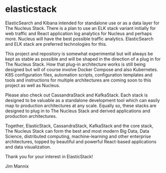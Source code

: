 # elasticstack

ElasticSearch and Kibana intended for standalone use or as a data layer for The Nucleus Stack. There is a plan to use an ELK stack variant initially for web traffic and React application log analytics for Nucleus and perhaps more. Nucleus will have the best possible traffic analytics. ElasticSearch and ELK stack are preferred technologies for this.

This project and repository is somewhat experimental but will always be kept as stable as possible and will be shaped in the direction of a plug in for The Nucleus Stack.
How that plug-in architecture works is still being designed but will of course involve Docker Compose and also Kubernetes. K8S configuration files, automation scripts, configuration templates and tools and instructions for multiple architectures are coming soon to this project as well as Nucleus.

Please also check out CassandraStack and KafkaStack. Each stack is designed to be valuable as a standalone development tool which can easily map to production architectures at any scale. Equally so, these stacks are designed to plug in to The Nucleus Stack and derived applications and production architectures.

Together, ElasticStack, CassandraStack, KafkaStack and the core stack, The Nucleus Stack can form the best and most modern Big Data, Data Science, distributed computing, machine-learning and other enterprise architectures, topped by beautiful and powerful React-based applications and data visualization.

Thank you for your interest in ElasticStack!

Jim Mannix

